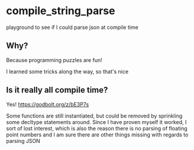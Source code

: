 # compile_string_parse
playground to see if I could parse json at compile time

## Why?
Because programming puzzles are fun!

I learned some tricks along the way, so that's nice

## Is it really all compile time?

Yes! https://godbolt.org/z/bE3P7s

Some functions are still instantiated, but could be removed by sprinkling some decltype statements around.
Since I have proven myself it worked, I sort of lost interest, which is also the reason there is no parsing of floating point numbers and I am sure there are other things missing with regards to parsing JSON
